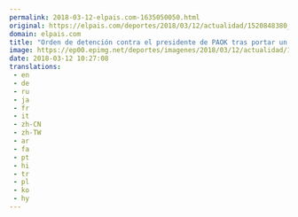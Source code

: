 ```yaml
---
permalink: 2018-03-12-elpais.com-1635050050.html
original: https://elpais.com/deportes/2018/03/12/actualidad/1520848380_434525.html#?ref=rss&format=simple&link=link
domain: elpais.com
title: "Orden de detención contra el presidente de PAOK tras portar un arma en el campo"
image: https://ep00.epimg.net/deportes/imagenes/2018/03/12/actualidad/1520848380_434525_1520848526_rrss_normal.jpg
date: 2018-03-12 10:27:08
translations: 
 - en
 - de
 - ru
 - ja
 - fr
 - it
 - zh-CN
 - zh-TW
 - ar
 - fa
 - pt
 - hi
 - tr
 - pl
 - ko
 - hy
---
```


